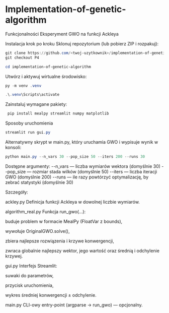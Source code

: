 # Implementation-of-genetic-algorithm

Funkcjonalności
Eksperyment GWO na funkcji Ackleya

Instalacja krok po kroku
Sklonuj repozytorium (lub pobierz ZIP i rozpakuj):
```powershell
git clone https://github.com/<twoj-uzytkownik>/implementation-of-genetic-algorithm.git
git checkout P4
```

```powershell
cd implementation-of-genetic-algorithm
```
Utwórz i aktywuj wirtualne środowisko:
```powershell
py -m venv .venv
```
```powershell
.\.venv\Scripts\activate
```
Zainstaluj wymagane pakiety:
```powershell
 pip install mealpy streamlit numpy matplotlib
```
Sposoby uruchomienia
```powershell
streamlit run gui.py
```

Alternatywny skrypt w main.py, który uruchamia GWO i wypisuje wynik w konsoli:
```powershell
python main.py --n_vars 30 --pop_size 50 --iters 200 --runs 30
```

Dostępne argumenty:
--n_vars — liczba wymiarów wektora (domyślnie 30)
--pop_size — rozmiar stada wilków (domyślnie 50)
--iters — liczba iteracji GWO (domyślnie 200)
--runs — ile razy powtórzyć optymalizację, by zebrać statystyki (domyślnie 30)

Szczegóły:

ackley.py
Definicja funkcji Ackleya w dowolnej liczbie wymiarów.

algorithm_real.py
Funkcja run_gwo(...):

buduje problem w formacie MealPy (FloatVar z bounds),

wywołuje OriginalGWO.solve(),

zbiera najlepsze rozwiązenia i krzywe konwergencji,

zwraca globalnie najlepszy wektor, jego wartość oraz średnią i odchylenie krzywej.

gui.py
Interfejs Streamlit:

suwaki do parametrów,

przycisk uruchomienia,

wykres średniej konwergencji ± odchylenie.

main.py
CLI-owy entry-point (argparse → run_gwo) — opcjonalny.
